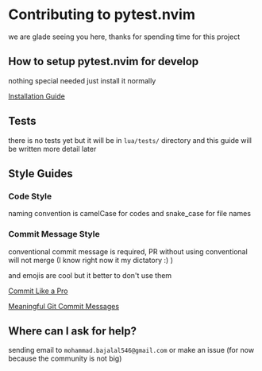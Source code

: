 # Contributing to pytest.nvim
we are glade seeing you here, thanks for spending time for this project

## How to setup pytest.nvim for develop
nothing special needed just install it normally

[Installation Guide](README.md/#installation)

## Tests
there is no tests yet but it will be in `lua/tests/` directory 
and this guide will be written more detail later 

## Style Guides

### Code Style
naming convention is camelCase for codes and snake_case for file names

### Commit Message Style
conventional commit message is required, PR without using conventional will not merge (I know right now it my dictatory :) )

and emojis are cool but it better to don't use them

[Commit Like a Pro](https://imsadra.me/commit-like-a-pro)

[Meaningful Git Commit Messages](https://medium.com/@menuka/writing-meaningful-git-commit-messages-a62756b65c81)


## Where can I ask for help? 
sending email to `mohammad.bajalal546@gmail.com` or make an issue (for now because the community is not big)

